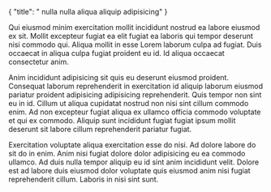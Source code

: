 {
  "title": " nulla nulla aliqua aliquip adipisicing"
}

Qui eiusmod minim exercitation mollit incididunt nostrud ea labore eiusmod ex sit. Mollit excepteur fugiat ea elit fugiat ea laboris qui tempor deserunt nisi commodo qui. Aliqua mollit in esse Lorem laborum culpa ad fugiat. Duis occaecat in aliqua culpa fugiat proident eu id. Id aliqua occaecat consectetur anim.

Anim incididunt adipisicing sit quis eu deserunt eiusmod proident. Consequat laborum reprehenderit in exercitation id aliquip laborum eiusmod pariatur proident adipisicing adipisicing reprehenderit. Quis tempor non sint eu in id. Cillum ut aliqua cupidatat nostrud non nisi sint cillum commodo enim. Ad non excepteur fugiat aliqua ex ullamco officia commodo voluptate et qui ex commodo. Aliquip sunt incididunt fugiat fugiat ipsum mollit deserunt sit labore cillum reprehenderit pariatur fugiat.

Exercitation voluptate aliqua exercitation esse do nisi. Ad dolore labore do sit do in enim. Anim nisi fugiat dolore dolor adipisicing eu ea commodo ullamco. Ad duis nulla tempor aliquip eu id sint anim incididunt velit. Dolore est ad labore duis eiusmod dolor voluptate quis eiusmod anim nisi fugiat reprehenderit cillum. Laboris in nisi sint sunt.